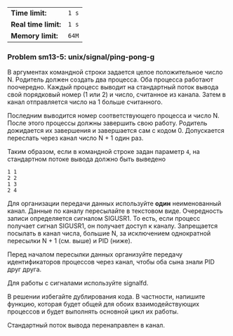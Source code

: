 |                      |       |
|----------------------|-------|
| **Time limit:**      | `1 s` |
| **Real time limit:** | `1 s` |
| **Memory limit:**    | `64M` |


### Problem sm13-5: unix/signal/ping-pong-g

В аргументах командной строки задается целое положительное число N. Родитель должен создать два
процесса. Оба процесса работают поочередно. Каждый процесс выводит на стандартный поток вывода свой
порядковый номер (1 или 2) и число, считанное из канала. Затем в канал отправляется число на 1
больше считанного.

Последним выводится номер соответствующего процесса и число N. После этого процессы должны завершить
свою работу. Родитель дожидается их завершения и завершается сам с кодом 0. Допускается переслать
через канал число N + 1 один раз.

Таким образом, если в командной строке задан параметр `4`, на стандартном потоке вывода должно быть
выведено

    
    
    1 1
    2 2
    1 3
    2 4

Для организации передачи данных используйте **один** неименованный канал. Данные по каналу
пересылайте в текстовом виде. Очередность записи определяется сигналом SIGUSR1. То есть, если
процесс получает сигнал SIGUSR1, он получает доступ к каналу. Запрещается посылать в канал числа,
большие N, за исключением однократной пересылки N + 1 (см. выше) и PID (ниже).

Перед началом пересылки данных организуйте передачу идентификаторов процессов через канал, чтобы оба
сына знали PID друг друга.

Для работы с сигналами используйте signalfd.

В решении избегайте дублирования кода. В частности, напишите функцию, которая будет общей для обоих
взаимодействующих процессов и будет выполнять основной цикл их работы.

Стандартный поток вывода перенаправлен в канал.
